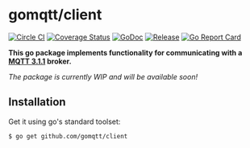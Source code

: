 # gomqtt/client

[![Circle CI](https://img.shields.io/circleci/project/gomqtt/client.svg)](https://circleci.com/gh/gomqtt/client)
[![Coverage Status](https://coveralls.io/repos/gomqtt/client/badge.svg?branch=master&service=github)](https://coveralls.io/github/gomqtt/client?branch=master)
[![GoDoc](https://godoc.org/github.com/gomqtt/client?status.svg)](http://godoc.org/github.com/gomqtt/client)
[![Release](https://img.shields.io/github/release/gomqtt/client.svg)](https://github.com/gomqtt/client/releases)
[![Go Report Card](https://goreportcard.com/badge/github.com/gomqtt/client)](http://goreportcard.com/report/gomqtt/client)

**This go package implements functionality for communicating with a [MQTT 3.1.1](http://docs.oasis-open.org/mqtt/mqtt/v3.1.1/) broker.**

_The package is currently WIP and will be available soon!_

## Installation

Get it using go's standard toolset:

```bash
$ go get github.com/gomqtt/client
```

